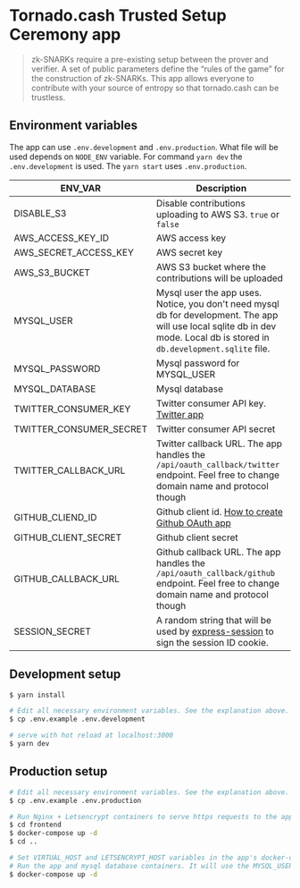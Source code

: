 # Tornado.cash Trusted Setup Ceremony app

> zk-SNARKs require a pre-existing setup between the prover and verifier. A set of public parameters define the “rules of the game” for the construction of zk-SNARKs. This app allows everyone to contribute with your source of entropy so that tornado.cash can be trustless.

## Environment variables
The app can use `.env.development` and `.env.production`. What file will be used depends on `NODE_ENV` variable.
For command `yarn dev` the `.env.development` is used. The `yarn start` uses `.env.production`.

| ENV_VAR | Description |
| --- | --- |
| DISABLE_S3 | Disable contributions uploading to AWS S3. `true` or `false` |
| AWS_ACCESS_KEY_ID | AWS access key |
| AWS_SECRET_ACCESS_KEY | AWS secret key |
| AWS_S3_BUCKET | AWS S3 bucket where the contributions will be uploaded |
| MYSQL_USER | Mysql user the app uses. Notice, you don't need mysql db for development. The app will use local sqlite db in dev mode. Local db is stored in `db.development.sqlite` file. |
| MYSQL_PASSWORD | Mysql password for MYSQL_USER |
| MYSQL_DATABASE | Mysql database |
| TWITTER_CONSUMER_KEY | Twitter consumer API key. [Twitter app](https://developer.twitter.com/en/apps) |
| TWITTER_CONSUMER_SECRET | Twitter consumer API secret |
| TWITTER_CALLBACK_URL | Twitter callback URL. The app handles the `/api/oauth_callback/twitter` endpoint. Feel free to change domain name and protocol though |
| GITHUB_CLIEND_ID | Github client id. [How to create Github OAuth app](https://developer.github.com/apps/building-oauth-apps/creating-an-oauth-app/) |
| GITHUB_CLIENT_SECRET | Github client secret |
| GITHUB_CALLBACK_URL | Github callback URL. The app handles the `/api/oauth_callback/github` endpoint. Feel free to change domain name and protocol though |
| SESSION_SECRET | A random string that will be used by [express-session](https://www.npmjs.com/package/express-session#secret) to sign the session ID cookie. |

## Development setup

``` bash
$ yarn install

# Edit all necessary environment variables. See the explanation above.
$ cp .env.example .env.development

# serve with hot reload at localhost:3000
$ yarn dev
```

## Production setup
``` bash
# Edit all necessary environment variables. See the explanation above.
$ cp .env.example .env.production

# Run Nginx + Letsencrypt containers to serve https requests to the app
$ cd frontend 
$ docker-compose up -d
$ cd ..

# Set VIRTUAL_HOST and LETSENCRYPT_HOST variables in the app's docker-compose.yml file
# Run the app and mysql database containers. It will use the MYSQL_USER, MYSQL_PASSWORD and MYSQL_DATABASE vars you specified in .env.production file.
$ docker-compose up -d
```

